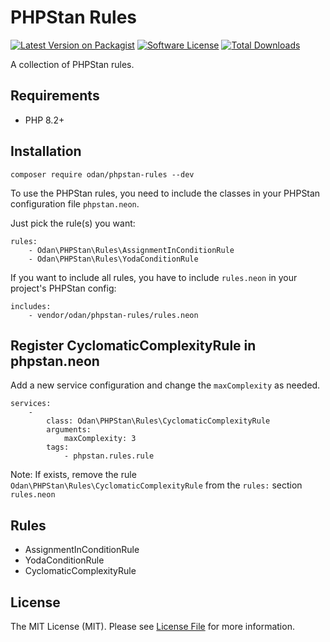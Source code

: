 # PHPStan Rules

[![Latest Version on Packagist](https://img.shields.io/github/release/odan/phpstan-rules.svg)](https://packagist.org/packages/odan/phpstan-rules)
[![Software License](https://img.shields.io/badge/license-MIT-brightgreen.svg)](LICENSE)
[![Total Downloads](https://img.shields.io/packagist/dt/odan/phpstan-rules.svg)](https://packagist.org/packages/odan/phpstan-rules/stats)

A collection of PHPStan rules.

## Requirements

* PHP 8.2+

## Installation

```
composer require odan/phpstan-rules --dev
```

To use the PHPStan rules, you need to include the classes 
in your PHPStan configuration file `phpstan.neon`.

Just pick the rule(s) you want:

```neon
rules:
	- Odan\PHPStan\Rules\AssignmentInConditionRule
	- Odan\PHPStan\Rules\YodaConditionRule
```

If you want to include all rules, you have to include `rules.neon` in your project's PHPStan config:

```neon
includes:
	- vendor/odan/phpstan-rules/rules.neon
```

## Register CyclomaticComplexityRule in phpstan.neon

Add a new service configuration and change the `maxComplexity` as needed.

```neon
services:
	-
		class: Odan\PHPStan\Rules\CyclomaticComplexityRule
		arguments:
			maxComplexity: 3
		tags:
			- phpstan.rules.rule

```

Note: If exists, remove the rule `Odan\PHPStan\Rules\CyclomaticComplexityRule` from the `rules:` section `rules.neon`

## Rules

* AssignmentInConditionRule
* YodaConditionRule
* CyclomaticComplexityRule

## License

The MIT License (MIT). Please see [License File](LICENSE) for more information.
